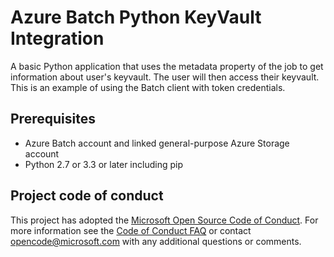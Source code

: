 # Azure Batch Python KeyVault Integration

A basic Python application that uses the metadata property of the job to get information about user's keyvault. The user will then access their keyvault. This is an example of using the Batch client with token credentials.

## Prerequisites

- Azure Batch account and linked general-purpose Azure Storage account
- Python 2.7 or 3.3 or later including pip

## Project code of conduct

This project has adopted the [Microsoft Open Source Code of Conduct](https://opensource.microsoft.com/codeofconduct/). For more information see the [Code of Conduct FAQ](https://opensource.microsoft.com/codeofconduct/faq/) or contact [opencode@microsoft.com](mailto:opencode@microsoft.com) with any additional questions or comments.
